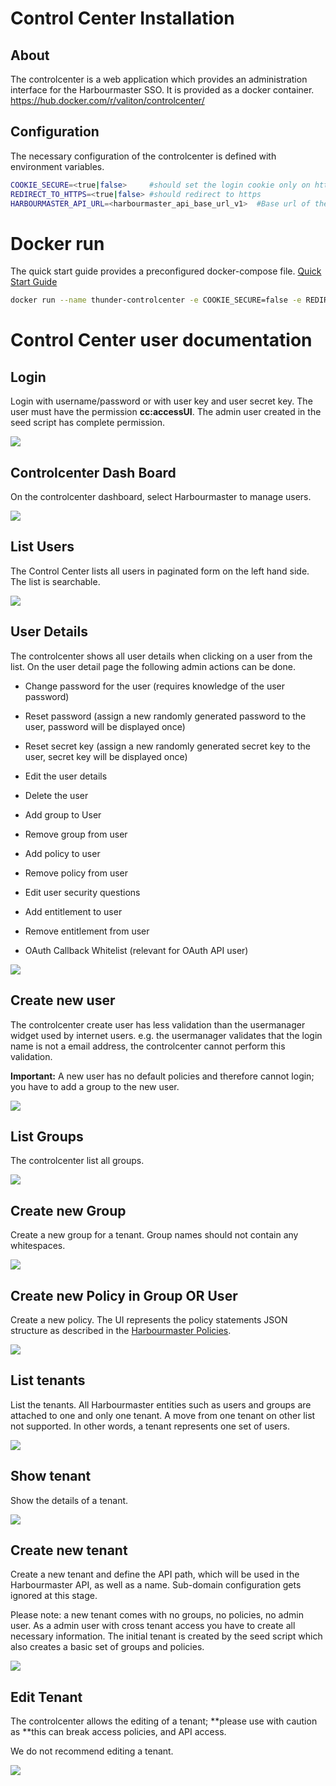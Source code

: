 # Control Center Installation

## About

The controlcenter is a web application which provides an administration interface for the Harbourmaster SSO. It is provided as a docker container. https://hub.docker.com/r/valiton/controlcenter/

## Configuration

The necessary configuration of the controlcenter is defined with environment variables.

```bash
COOKIE_SECURE=<true|false>     #should set the login cookie only on https
REDIRECT_TO_HTTPS=<true|false> #should redirect to https
HARBOURMASTER_API_URL=<harbourmaster_api_base_url_v1>  #Base url of the harbourmaster API inclucding /v1 e.g. http://harbourmaster.thunder.dev:8080/v1
```

# Docker run

The quick start guide provides a preconfigured docker-compose file. [Quick Start Guide](quick-start-guide.md)

```bash
docker run --name thunder-controlcenter -e COOKIE_SECURE=false -e REDIRECT_TO_HTTPS=false -e HARBOURMASTER_API_URL=http://harbourmaster.thunder.dev:8080/v1 -p 49040:18040 valiton/controlcenter
```

# Control Center user documentation

## Login

Login with username/password or with user key and user secret key. The user must have the permission **cc:accessUI**. The admin user created in the seed script has complete permission.

![](/assets/controlcenter_login.png)

## Controlcenter Dash Board

On the controlcenter dashboard, select Harbourmaster to manage users.

![](assets/controlcenter_dashboard.png)

## List Users

The Control Center lists all users in paginated form on the left hand side. The list is searchable.

![](assets/controlcenter_list_users.png)

## User Details

The controlcenter shows all user details when clicking on a user from the list. On the user detail page the following admin actions can be done.

* Change password for the user \(requires knowledge of the user password\)
* Reset password \(assign a new randomly generated password to the user, password will be displayed once\)
* Reset secret key \(assign a new randomly generated secret key to the user, secret key will be displayed once\)

* Edit the user details

* Delete the user

* Add group to User

* Remove group from user

* Add policy to user

* Remove policy from user

* Edit user security questions

* Add entitlement to user

* Remove entitlement from user

* OAuth Callback Whitelist \(relevant for OAuth API user\)


![](assets/controlcenter_show_user_admin.png)

## Create new user

The controlcenter create user has less validation than the usermanager widget used by internet users. e.g. the usermanager validates that the login name is not a email address, the controlcenter cannot perform this validation.

**Important:** A new user has no default policies and therefore cannot login; you have to add a group to the new user.

![](assets/controlcenter_add_user.png)

## List Groups

The controlcenter list all groups.

![](/assets/controlcenter_list_group.png)

## Create new Group

Create a new group for a tenant. Group names should not contain any whitespaces.

![](/assets/controlcenter_add_group.png)

## Create new Policy in  Group OR User

Create a new policy. The UI represents the policy statements JSON structure as described in the [Harbourmaster Policies](harbourmaster.md#Policies).

![](assets/controlcenter_add_policy.png)

## List tenants

List the tenants. All Harbourmaster entities such as users and groups are attached to one and only one tenant. A move from one tenant on other list not supported. In other words, a tenant represents one set of users.

![](assets/controlcenter_list_tenant.png)

## Show tenant

Show the details of a tenant.

![](/assets/controlcenter_show_tenant.png)

## Create new tenant

Create a new tenant and define the API path, which will be used in the Harbourmaster API, as well as a name. Sub-domain configuration gets ignored at this stage.

Please note: a new tenant comes with no groups, no policies, no admin user. As a admin user with cross tenant access you have to create all necessary information. The initial tenant is created by the seed script which also creates a basic set of groups and policies.

![](assets/controlcenter_add_tenant.png)

## Edit Tenant

The controlcenter allows the editing of a tenant; **please use with caution as **this can break access policies, and API access.

We do not recommend editing a tenant.

![](assets/controlcenter_edit_tenant.png)

